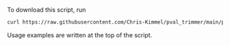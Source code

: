To download this script, run
```bash
curl https://raw.githubusercontent.com/Chris-Kimmel/pval_trimmer/main/pval_trimmer.py > pval_trimmer.py
```

Usage examples are written at the top of the script.
